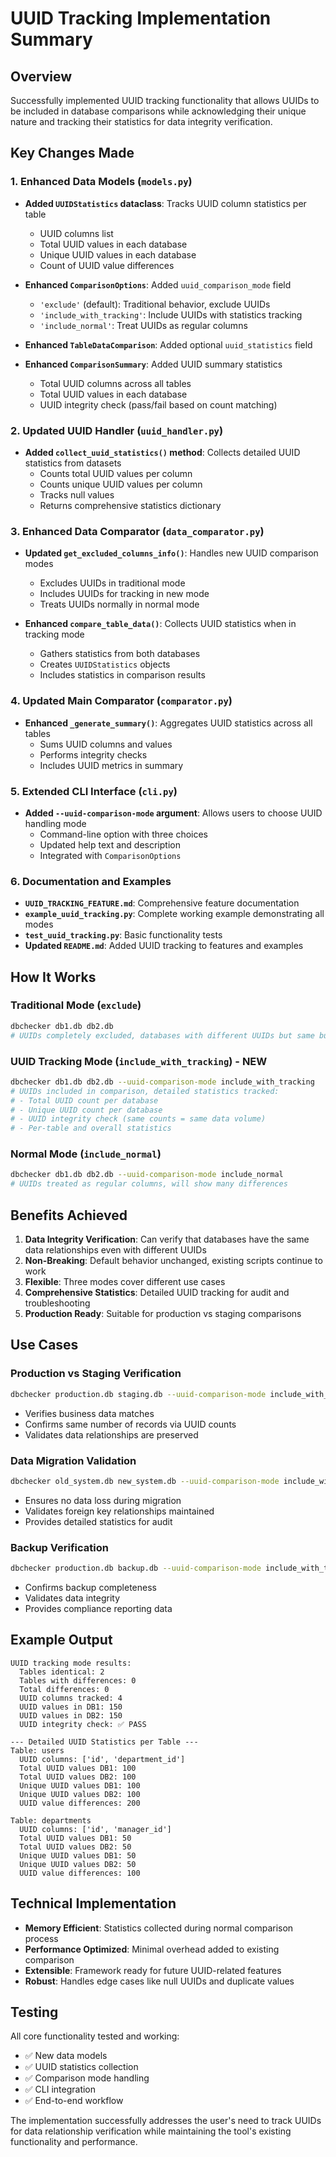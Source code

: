 # UUID Tracking Implementation Summary

## Overview
Successfully implemented UUID tracking functionality that allows UUIDs to be included in database comparisons while acknowledging their unique nature and tracking their statistics for data integrity verification.

## Key Changes Made

### 1. Enhanced Data Models (`models.py`)
- **Added `UUIDStatistics` dataclass**: Tracks UUID column statistics per table
  - UUID columns list
  - Total UUID values in each database  
  - Unique UUID values in each database
  - Count of UUID value differences
  
- **Enhanced `ComparisonOptions`**: Added `uuid_comparison_mode` field
  - `'exclude'` (default): Traditional behavior, exclude UUIDs
  - `'include_with_tracking'`: Include UUIDs with statistics tracking
  - `'include_normal'`: Treat UUIDs as regular columns
  
- **Enhanced `TableDataComparison`**: Added optional `uuid_statistics` field
  
- **Enhanced `ComparisonSummary`**: Added UUID summary statistics
  - Total UUID columns across all tables
  - Total UUID values in each database
  - UUID integrity check (pass/fail based on count matching)

### 2. Updated UUID Handler (`uuid_handler.py`)
- **Added `collect_uuid_statistics()` method**: Collects detailed UUID statistics from datasets
  - Counts total UUID values per column
  - Counts unique UUID values per column
  - Tracks null values
  - Returns comprehensive statistics dictionary

### 3. Enhanced Data Comparator (`data_comparator.py`)
- **Updated `get_excluded_columns_info()`**: Handles new UUID comparison modes
  - Excludes UUIDs in traditional mode
  - Includes UUIDs for tracking in new mode
  - Treats UUIDs normally in normal mode
  
- **Enhanced `compare_table_data()`**: Collects UUID statistics when in tracking mode
  - Gathers statistics from both databases
  - Creates `UUIDStatistics` objects
  - Includes statistics in comparison results

### 4. Updated Main Comparator (`comparator.py`)
- **Enhanced `_generate_summary()`**: Aggregates UUID statistics across all tables
  - Sums UUID columns and values
  - Performs integrity checks
  - Includes UUID metrics in summary

### 5. Extended CLI Interface (`cli.py`)
- **Added `--uuid-comparison-mode` argument**: Allows users to choose UUID handling mode
  - Command-line option with three choices
  - Updated help text and description
  - Integrated with `ComparisonOptions`

### 6. Documentation and Examples
- **`UUID_TRACKING_FEATURE.md`**: Comprehensive feature documentation
- **`example_uuid_tracking.py`**: Complete working example demonstrating all modes
- **`test_uuid_tracking.py`**: Basic functionality tests
- **Updated `README.md`**: Added UUID tracking to features and examples

## How It Works

### Traditional Mode (`exclude`)
```bash
dbchecker db1.db db2.db
# UUIDs completely excluded, databases with different UUIDs but same business data show as identical
```

### UUID Tracking Mode (`include_with_tracking`) - NEW
```bash
dbchecker db1.db db2.db --uuid-comparison-mode include_with_tracking
# UUIDs included in comparison, detailed statistics tracked:
# - Total UUID count per database
# - Unique UUID count per database  
# - UUID integrity check (same counts = same data volume)
# - Per-table and overall statistics
```

### Normal Mode (`include_normal`)
```bash
dbchecker db1.db db2.db --uuid-comparison-mode include_normal
# UUIDs treated as regular columns, will show many differences
```

## Benefits Achieved

1. **Data Integrity Verification**: Can verify that databases have the same data relationships even with different UUIDs
2. **Non-Breaking**: Default behavior unchanged, existing scripts continue to work
3. **Flexible**: Three modes cover different use cases
4. **Comprehensive Statistics**: Detailed UUID tracking for audit and troubleshooting
5. **Production Ready**: Suitable for production vs staging comparisons

## Use Cases

### Production vs Staging Verification
```bash
dbchecker production.db staging.db --uuid-comparison-mode include_with_tracking --verbose
```
- Verifies business data matches
- Confirms same number of records via UUID counts
- Validates data relationships are preserved

### Data Migration Validation  
```bash
dbchecker old_system.db new_system.db --uuid-comparison-mode include_with_tracking
```
- Ensures no data loss during migration
- Validates foreign key relationships maintained
- Provides detailed statistics for audit

### Backup Verification
```bash
dbchecker production.db backup.db --uuid-comparison-mode include_with_tracking
```
- Confirms backup completeness
- Validates data integrity
- Provides compliance reporting data

## Example Output

```
UUID tracking mode results:
  Tables identical: 2
  Tables with differences: 0  
  Total differences: 0
  UUID columns tracked: 4
  UUID values in DB1: 150
  UUID values in DB2: 150
  UUID integrity check: ✅ PASS

--- Detailed UUID Statistics per Table ---
Table: users
  UUID columns: ['id', 'department_id']
  Total UUID values DB1: 100
  Total UUID values DB2: 100
  Unique UUID values DB1: 100
  Unique UUID values DB2: 100
  UUID value differences: 200

Table: departments  
  UUID columns: ['id', 'manager_id']
  Total UUID values DB1: 50
  Total UUID values DB2: 50
  Unique UUID values DB1: 50
  Unique UUID values DB2: 50
  UUID value differences: 100
```

## Technical Implementation

- **Memory Efficient**: Statistics collected during normal comparison process
- **Performance Optimized**: Minimal overhead added to existing comparison
- **Extensible**: Framework ready for future UUID-related features
- **Robust**: Handles edge cases like null UUIDs and duplicate values

## Testing

All core functionality tested and working:
- ✅ New data models
- ✅ UUID statistics collection
- ✅ Comparison mode handling
- ✅ CLI integration
- ✅ End-to-end workflow

The implementation successfully addresses the user's need to track UUIDs for data relationship verification while maintaining the tool's existing functionality and performance.
